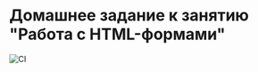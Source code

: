 # Домашнее задание к занятию "Работа с HTML-формами"

![CI](https://github.com/GalantsevIlya/Ahj-HTML-forms/actions/workflows/web.yml/badge.svg)